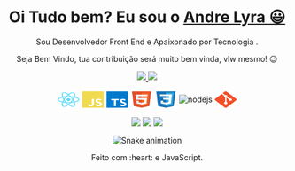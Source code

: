 <div>
  
  <h1 align="center">
    Oi Tudo bem? Eu sou o 
    <a href="https://www.linkedin.com/in/andre-lyra-5936a2147?lipi=urn%3Ali%3Apage%3Ad_flagship3_profile_view_base_contact_details%3Bo3OmHvV8Rb2oKoCQdL210A%3D%3D">Andre Lyra 😃️</a>
  </h1>
  
  <p align="center">
    Sou Desenvolvedor Front End e Apaixonado por Tecnologia .
    </p>
    
  </p>
  
  <p align="center">
    Seja Bem Vindo, tua contribuição será muito bem vinda, vlw mesmo! 😉️
  </p>
  
</div>

<div align="center">
  <a href="https://github.com/andrelyra01">
    <img height="150em" src="https://github-readme-stats.vercel.app/api?username=andrelyra01&count_private=true&include_all_commits=true&show_icons=true&theme=dracula&hide_border=false&show_owner=true"/>
    <img height="150em" src="https://github-readme-stats.vercel.app/api/top-langs/?username=andrelyra01&theme=dracula&hide_border=false&&layout=compact"/>
  </a>
</div>

<div align="center" valign="top"><br>
  <img align="center" alt="React" height="30" width="40" src="https://raw.githubusercontent.com/devicons/devicon/master/icons/react/react-original.svg">
  <img align="center" alt="Js" height="30" width="40" src="https://raw.githubusercontent.com/devicons/devicon/master/icons/javascript/javascript-plain.svg">
  <img align="center" alt="Js" height="30" width="40" src="https://raw.githubusercontent.com/devicons/devicon/master/icons/typescript/typescript-plain.svg">
  <img align="center" alt="HTML" height="30" width="40" src="https://raw.githubusercontent.com/devicons/devicon/master/icons/html5/html5-original.svg">
  <img align="center" alt="CSS" height="30" width="40" src="https://raw.githubusercontent.com/devicons/devicon/master/icons/css3/css3-original.svg">
  <img align="center" alt="nodejs" height="30" width="40" src="https://cdn.worldvectorlogo.com/logos/nodejs-icon.svg">
  <img align="center" alt="git" height="30" width="40" src="https://raw.githubusercontent.com/devicons/devicon/master/icons/git/git-original.svg">
  
 
</div><br>

<div align="center">
  <a href="https://www.instagram.com/andrelyra01/" target="_blank"><img src="https://img.shields.io/badge/-Instagram-%23E4405F?style=for-the-badge&logo=instagram&logoColor=white" target="_blank"></a>
  <a href="https://www.linkedin.com/in/andre-lyra-5936a2147?lipi=urn%3Ali%3Apage%3Ad_flagship3_profile_view_base_contact_details%3Bo3OmHvV8Rb2oKoCQdL210A%3D%3D" target="_blank"><img src="https://img.shields.io/badge/-LinkedIn-%230077B5?style=for-the-badge&logo=linkedin&logoColor=white" target="_blank"></a> 
  <a href="mailto:andrelyra01@gmail.com"><img src="https://img.shields.io/badge/-Gmail-%23333?style=for-the-badge&logo=gmail&logoColor=white" target="_blank"></a>
</div>

<div align="center">

  ![Snake animation](https://github.com/danielbped/danielbped/blob/output/github-contribution-grid-snake.svg)
  
</div>

<div align="center">
  <p>Feito com :heart: e JavaScript.</p>
 </p>
</div>
